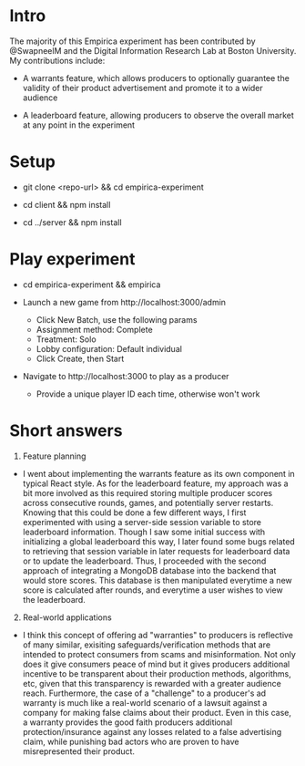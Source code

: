 # Intro

The majority of this Empirica experiment has been contributed by @SwapneelM and the Digital Information Research Lab at Boston University. My contributions include:

- A warrants feature, which allows producers to optionally guarantee the validity of their product advertisement and promote it to a wider audience

- A leaderboard feature, allowing producers to observe the overall market at any point in the experiment

# Setup

- git clone \<repo-url\> && cd empirica-experiment

- cd client && npm install

- cd ../server && npm install

# Play experiment

- cd empirica-experiment && empirica

- Launch a new game from http://localhost:3000/admin
  - Click New Batch, use the following params
  - Assignment method: Complete
  - Treatment: Solo
  - Lobby configuration: Default individual
  - Click Create, then Start
- Navigate to http://localhost:3000 to play as a producer
  - Provide a unique player ID each time, otherwise won't work

# Short answers

1. Feature planning

- I went about implementing the warrants feature as its own component in typical React style. As for the leaderboard feature, my approach was a bit more involved as this required storing multiple producer scores across consecutive rounds, games, and potentially server restarts. Knowing that this could be done a few different ways, I first experimented with using a server-side session variable to store leaderboard information. Though I saw some initial success with initializing a global leaderboard this way, I later found some bugs related to retrieving that session variable in later requests for leaderboard data or to update the leaderboard. Thus, I proceeded with the second approach of integrating a MongoDB database into the backend that would store scores. This database is then manipulated everytime a new score is calculated after rounds, and everytime a user wishes to view the leaderboard.

2. Real-world applications

- I think this concept of offering ad "warranties" to producers is reflective of many similar, exisiting safeguards/verification methods that are intended to protect consumers from scams and misinformation. Not only does it give consumers peace of mind but it gives producers additional incentive to be transparent about their production methods, algorithms, etc, given that this transparency is rewarded with a greater audience reach. Furthermore, the case of a "challenge" to a producer's ad warranty is much like a real-world scenario of a lawsuit against a company for making false claims about their product. Even in this case, a warranty provides the good faith producers additional protection/insurance against any losses related to a false advertising claim, while punishing bad actors who are proven to have misrepresented their product.
